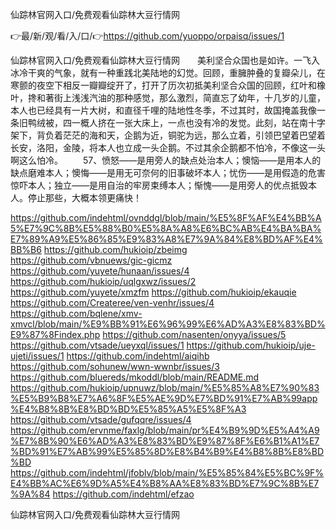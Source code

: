 仙踪林官网入口/免费观看仙踪林大豆行情网

👉最/新/观/看/入/口/👉https://github.com/yuoppo/orpaisq/issues/1

仙踪林官网入口/免费观看仙踪林大豆行情网　　美利坚合众国也是如许。一飞入冰冷干爽的气象，就有一种重践北美陆地的幻觉。回顾，重臃肿叠的复瓣朵儿，在寒颤的夜空下相反一瓣瓣绽开了，打开了历次初抵美利坚合众国的回顾，红叶和橡叶，搀和著街上浅浅汽油的那种感觉，那么激烈，简直忘了幼年，十几岁的儿童，本人也已经具有一片大树，和直径千哩的陆地性冬季，不过其时，故国掩盖我像一条旧鸭绒被，四一概人挤在一张大床上，一点也没有冷的发觉。此刻，站在南十字架下，背负着茫茫的海和天，企鹅为近，铜驼为远，那么立着，引领巴望着巴望着长安，洛阳，金陵，将本人也立成一头企鹅。不过其余企鹅都不怕冷，不像这一头啊这么怕冷。
　　57、愤怒——是用旁人的缺点处治本人；懊恼——是用本人的缺点磨难本人；懊悔——是用无可奈何的旧事破坏本人；忧伤——是用假造的危害惊吓本人；独立——是用自治的牢房束缚本人；惭愧——是用旁人的优点抵毁本人。停止那些，大概本领更痛快！


https://github.com/indehtml/ovnddgl/blob/main/%E5%8F%AF%E4%BB%A5%E7%9C%8B%E5%88%B0%E5%8A%A8%E6%BC%AB%E4%BA%BA%E7%89%A9%E5%86%85%E9%83%A8%E7%9A%84%E8%BD%AF%E4%BB%B6
https://github.com/hukioip/zbeimg
https://github.com/vbnuews/gic-gicmz
https://github.com/yuyete/hunaan/issues/4
https://github.com/hukioip/uqlgxwz/issues/2
https://github.com/yuyete/xmzfm
https://github.com/hukioip/ekauqie
https://github.com/Createree/ven-venhr/issues/4
https://github.com/bqlene/xmv-xmvcl/blob/main/%E9%BB%91%E6%96%99%E6%AD%A3%E8%83%BD%E9%87%8Findex.php
https://github.com/nasenten/onyya/issues/5
https://github.com/vtsade/ueyxql/issues/1
https://github.com/hukioip/uje-ujeti/issues/1
https://github.com/indehtml/aiqihb
https://github.com/sohunew/wwn-wwnbr/issues/3
https://github.com/bluereds/mkoddl/blob/main/README.md
https://github.com/hukioip/upnuwz/blob/main/%E5%85%A8%E7%90%83%E5%B9%B8%E7%A6%8F%E5%AE%9D%E7%BD%91%E7%AB%99app%E4%B8%8B%E8%BD%BD%E5%85%A5%E5%8F%A3
https://github.com/vtsade/gufqqre/issues/4
https://github.com/ervnme/faxlg/blob/main/pr%E4%B9%9D%E5%A4%A9%E7%8B%90%E6%AD%A3%E8%83%BD%E9%87%8F%E6%B1%A1%E7%BD%91%E7%AB%99%E5%85%8D%E8%B4%B9%E4%B8%8B%E8%BD%BD
https://github.com/indehtml/jfoblv/blob/main/%E5%85%84%E5%BC%9F%E4%BB%AC%E6%9D%A5%E4%B8%AA%E8%83%BD%E7%9C%8B%E7%9A%84
https://github.com/indehtml/efzao

仙踪林官网入口/免费观看仙踪林大豆行情网
